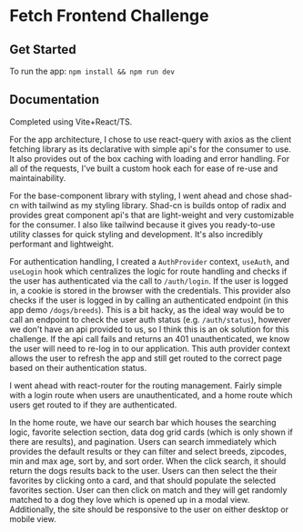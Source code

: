 # Fetch Frontend Challenge

## Get Started

To run the app:
`npm install && npm run dev`

## Documentation

Completed using Vite+React/TS.

For the app architecture, I chose to use react-query with axios as the client fetching library as its declarative with simple api's for the consumer to use. It also provides out of the box caching with loading and error handling. For all of the requests, I've built a custom hook each for ease of re-use and maintainability.

For the base-component library with styling, I went ahead and chose shad-cn with tailwind as my styling library. Shad-cn is builds ontop of radix and provides great component api's that are light-weight and very customizable for the consumer. I also like tailwind because it gives you ready-to-use utility classes for quick styling and development. It's also incredibly performant and lightweight.

For authentication handling, I created a `AuthProvider` context, `useAuth`, and `useLogin` hook which centralizes the logic for route handling and checks if the user has authenticated via the call to `/auth/login`. If the user is logged in, a cookie is stored in the browser with the credentials. This provider also checks if the user is logged in by calling an authenticated endpoint (in this app demo `/dogs/breeds`). This is a bit hacky, as the ideal way would be to call an endpoint to check the user auth status (e.g. `/auth/status`), however we don't have an api provided to us, so I think this is an ok solution for this challenge. If the api call fails and returns an 401 unauthenticated, we know the user will need to re-log in to our application. This auth provider context allows the user to refresh the app and still get routed to the correct page based on their authentication status.

I went ahead with react-router for the routing management. Fairly simple with a login route when users are unauthenticated, and a home route which users get routed to if they are authenticated.

In the home route, we have our search bar which houses the searching logic, favorite selection section, data dog grid cards (which is only shown if there are results), and pagination. Users can search immediately which provides the default results or they can filter and select breeds, zipcodes, min and max age, sort by, and sort order. When the click search, it should return the dogs results back to the user. Users can then select the their favorites by clicking onto a card, and that should populate the selected favorites section. User can then click on match and they will get randomly matched to a dog they love which is opened up in a modal view. Additionally, the site should be responsive to the user on either desktop or mobile view.
